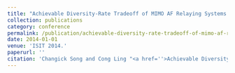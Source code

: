 ```yaml
---
title: "Achievable Diversity-Rate Tradeoff of MIMO AF Relaying Systems with MMSE Transceivers"
collection: publications
category: conference
permalink: /publication/achievable-diversity-rate-tradeoff-of-mimo-af-relaying-systems-with-mmse-transceivers
date: 2014-01-01
venue: 'ISIT 2014.'
paperurl: ''
citation: 'Changick Song and Cong Ling "<a href=''>Achievable Diversity-Rate Tradeoff of MIMO AF Relaying Systems with MMSE Transceivers</a>", ISIT 2014.'
---
```

